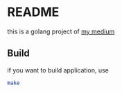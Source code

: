# README

this is a golang project of [my medium](https://medium.com/@ken00535)

## Build

if you want to build application, use

```bash
make
```